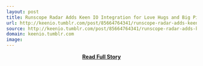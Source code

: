 ```yaml
---
layout: post
title: Runscope Radar Adds Keen IO Integration for Love Hugs and Big Picture API Monitoring
url: http://keenio.tumblr.com/post/85664764341/runscope-radar-adds-keen-io-integration-for-love-hugs
source: http://keenio.tumblr.com/post/85664764341/runscope-radar-adds-keen-io-integration-for-love-hugs
domain: keenio.tumblr.com
image: 
---
```


<p></p>
<center><p><a href="http://keenio.tumblr.com/post/85664764341/runscope-radar-adds-keen-io-integration-for-love-hugs" style='padding:25px; font-sze:18px; font-weight: bold;'>Read Full Story</a></p></center>
